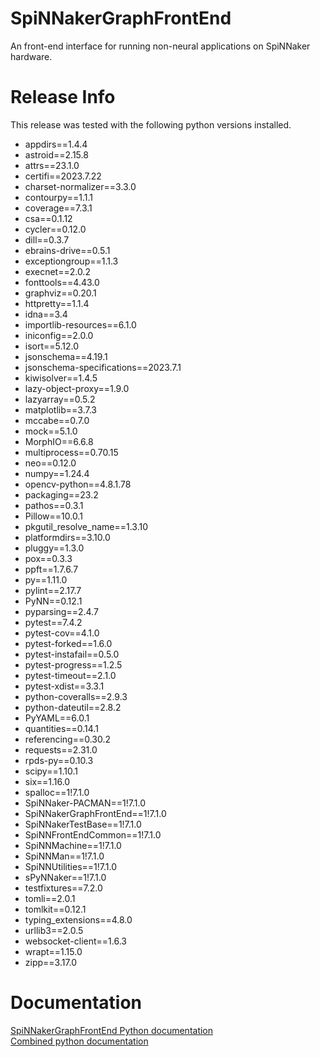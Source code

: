 
# SpiNNakerGraphFrontEnd
An front-end interface for running non-neural applications on SpiNNaker hardware.

Release Info
============
This release was tested with the following python versions installed.

- appdirs==1.4.4
- astroid==2.15.8
- attrs==23.1.0
- certifi==2023.7.22
- charset-normalizer==3.3.0
- contourpy==1.1.1
- coverage==7.3.1
- csa==0.1.12
- cycler==0.12.0
- dill==0.3.7
- ebrains-drive==0.5.1
- exceptiongroup==1.1.3
- execnet==2.0.2
- fonttools==4.43.0
- graphviz==0.20.1
- httpretty==1.1.4
- idna==3.4
- importlib-resources==6.1.0
- iniconfig==2.0.0
- isort==5.12.0
- jsonschema==4.19.1
- jsonschema-specifications==2023.7.1
- kiwisolver==1.4.5
- lazy-object-proxy==1.9.0
- lazyarray==0.5.2
- matplotlib==3.7.3
- mccabe==0.7.0
- mock==5.1.0
- MorphIO==6.6.8
- multiprocess==0.70.15
- neo==0.12.0
- numpy==1.24.4
- opencv-python==4.8.1.78
- packaging==23.2
- pathos==0.3.1
- Pillow==10.0.1
- pkgutil_resolve_name==1.3.10
- platformdirs==3.10.0
- pluggy==1.3.0
- pox==0.3.3
- ppft==1.7.6.7
- py==1.11.0
- pylint==2.17.7
- PyNN==0.12.1
- pyparsing==2.4.7
- pytest==7.4.2
- pytest-cov==4.1.0
- pytest-forked==1.6.0
- pytest-instafail==0.5.0
- pytest-progress==1.2.5
- pytest-timeout==2.1.0
- pytest-xdist==3.3.1
- python-coveralls==2.9.3
- python-dateutil==2.8.2
- PyYAML==6.0.1
- quantities==0.14.1
- referencing==0.30.2
- requests==2.31.0
- rpds-py==0.10.3
- scipy==1.10.1
- six==1.16.0
- spalloc==1!7.1.0
- SpiNNaker-PACMAN==1!7.1.0
- SpiNNakerGraphFrontEnd==1!7.1.0
- SpiNNakerTestBase==1!7.1.0
- SpiNNFrontEndCommon==1!7.1.0
- SpiNNMachine==1!7.1.0
- SpiNNMan==1!7.1.0
- SpiNNUtilities==1!7.1.0
- sPyNNaker==1!7.1.0
- testfixtures==7.2.0
- tomli==2.0.1
- tomlkit==0.12.1
- typing_extensions==4.8.0
- urllib3==2.0.5
- websocket-client==1.6.3
- wrapt==1.15.0
- zipp==3.17.0

Documentation
=============
[SpiNNakerGraphFrontEnd Python documentation](http://spinnakergraphfrontend.readthedocs.io/en/7.1.0)
<br>
[Combined python documentation](http://spinnakermanchester.readthedocs.io/en/7.1.0)

